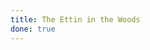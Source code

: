 ```yaml
---
title: The Ettin in the Woods
done: true
---
```


<textarea id="source" style="display: none;">

# [The Ettin in the Woods](/your-home)

An interactive myth written by **Byron Pendason**, written in [Ficdown](https://www.ficdown.com/).

*Version 1.2.2*

Most of us know instinctively that it's not safe to go outside in the dark. Because there's things that go bump in the night that would frighten even the greatest and bravest of heroes...

## Your Home

> A blood curdling scream wakes you from your slumber. Your stumble out of your bed and look around. 

Your home is a simple one. Your bed is a cot on the ground, and your mom's cot is on the opposite side of the room.

> Her cot is empty, and she is nowhere to be found.

On the west wall is a fireplace. To [the east](/front-yard) is the door to the outside.

## Front Yard

> You run out into front yard, looking around frantically for your mother.

> Out of the corner of your eye, you see movement. Turning to the direction you saw the movement, you only see the woods.

To [the west](/your-home) is your home. To [the south](/the-woods) is the woods. To [the east](/the-town) is town. To [the north](/the-barn) is your family barn.

> You've been told all your life to *never* go into the woods at night unprotected. Legends tell of an ettin that lives in those woods who loves the taste of humans.

## The Barn

The animals are restless, behaving as if they're frightened. They too must have been awakened by the screaming.

> You suddenly remember that your father kept a chest hidden underneath some loose floorboards. You quickly brush away some hay until you find them.

[You see the pit where the chest was hidden.|You see the loose floorboards.](?got-chest)[ The chest inside is](?got-chest)[ firmly closed.](?got-chest&!got-sword)[ open, the interior empty.](?got-chest&got-sword)

[Now that you have the key, you can ](?got-key&!got-sword)[try to unlock](?got-key&!got-sword#got-sword)[ the chest.](?got-key&!got-sword)

You can [dig up ](?!got-chest)[ the chest](?!got-chest#got-chest)[, or you can](?!got-chest) head to [the south](/front-yard) to exit the barn.

### Got Chest

*You carefully pull up the floorboards to find a chest. Unfortunately, it is locked.*


### Got Sword

*Inside the chest is a sword with runes engraved in the hilt. You carefully pick up the sword, wishing that you had taken the time to learn to read the runes.*


## The Town

> It is eerily quiet in town. The ettin has, on occasion, came as far as town to find his dinner, so no one is foolish enough to be out at night.

To [the north](/the-cemetery#visited-grave) is the town's cemetery. [To ](?visited-grave)[the south](/the-stream?visited-grave#time-passed)[ is the stream.](?visited-grave) To [the west](/front-yard) is your home.

## The Cemetery

The cemetery is the only one within twenty miles. It's here that your father is buried.

> As you stand by your father's grave, you remember that there is a stream to the south of town that was your father's favorite place when he needed to unwind.

To [the south](/the-town) is town.

## The Stream

As you stand by the stream, you remember the many times that your father had brought you here. [You remember that your father would always point to ](?got-chest&!got-key)[a specific tree](?got-chest&!got-key#got-key)[ and say, "That tree is special. The key to our family's safety is in that tree." You had always assumed that he was being metaphorical.](?got-chest&!got-key)

To [the north](/the-town) is town.

### Got Key

*You carefully examine the tree, and see a knot in the tree. It's just big enough to fit your hand into. You reach in, and feel something metal. You pull it out, and see that it's a key!*

## The Woods

You enter the woods. Before you stands a cave with a giant entrance. [With sword in hand, you feel like you're ready to enter the cave.|Your gut screams at you not to enter the cave without a weapon.](?got-sword) You can head [back out](/front-yard) of the woods, or [enter the cave](/the-cave).

## The Cave

A little ways into the cave, you see your mother sobbing uncontrollably in utter fear. A gigantic being with the shape of a human is taunting her about how tasty she will be.

The ettin has not yet seen you. You can [attack the ettin](/the-fight), or [sneak back](/the-woods#time-passed) out to the woods.

## [The Cave](?time-passed)

> A little ways into the cave, you see your mother sobbing uncontrollably in utter fear.

> "About time, I've been waiting on you!" snarled a gigantic being with a human-like shape, razor sharp teeth, and long sharp claws.

You can [attack the ettin](/the-fight) or [beg for your life](#beg-for-life).

### Beg for life

The ettin only laughs at you.

> "*I* am the king around here!" the ettin declares, "Any human who enters my lair may never leave!"

## The Fight

You bravely charge at the ettin. Unfortunately, without a weapon you never stood a chance. The ettin snatches you up, bites off one of your arms, and then tosses you towards your mother. Neither of you survive the night, becoming the latest meal of the bloodthirsty ettin.

## [The Fight](?got-sword)

With your father's sword held out before you, you charge at the ettin. He tries to snatch at you, but as soon as his hand touches the blade of the sword, he yanks back his hand and roars out in pain.

You take the opportunity to swing your sword at his other hand. The hand falls to the ground, and the ettin dives after it. While he's on the ground, you leap on top of him and bury the blade into his head.

After you calm your mother, the two of you head back home to safety.

</textarea>
